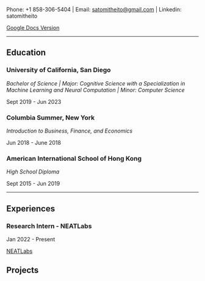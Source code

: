 Phone: +1 858-306-5404 | Email: satomitheito@gmail.com | Linkedin: satomitheito

[Google Docs Version](https://docs.google.com/document/d/16ljBFjZszeJv5OTnmaDkCz9BR4LCdXQwsXf7uN9k_5Q/edit?usp=sharing)

---
## Education
### University of California, San Diego 
*Bachelor of Science | Major: Cognitive Science with a Specialization in Machine Learning and Neural Computation | Minor: Computer Science*

Sept 2019 - Jun 2023

### Columbia Summer, New York
*Introduction to Business, Finance, and Economics*

Jun 2018 - June 2018


### American International School of Hong Kong
*High School Diploma*

Sept 2015 - Jun 2019

---

## Experiences 
### Research Intern - NEATLabs
Jan 2022 - Present 

[NEATLabs](https://neatlabs.ucsd.edu/index.html)

## Projects 


